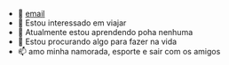  - 👋 [email](magnus.alemida@escola.pr.gov.br)
- 👀 Estou interessado em viajar
- 🌱 Atualmente estou aprendendo poha nenhuma
- 💞️ Estou procurando algo para fazer na vida
- 📫 amo minha namorada, esporte e sair com os amigos

